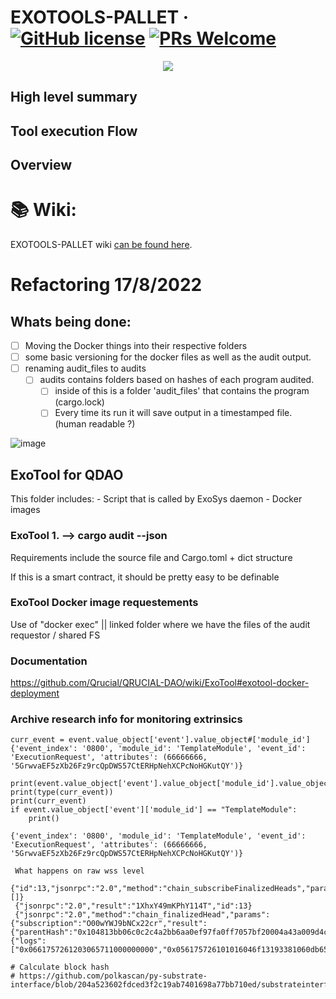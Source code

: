# EXOTOOLS-PALLET &middot; [![GitHub license](https://img.shields.io/badge/license-GPL3%2FApache2-blue)](#LICENSE) [![PRs Welcome](https://img.shields.io/badge/PRs-welcome-brightgreen.svg)](docs/CONTRIBUTING.adoc)

<p align="center">
  <img src="/docs/media/qrucial.gif">
</p>


## High level summary

## Tool execution Flow

## Overview

# 📚 Wiki:
EXOTOOLS-PALLET wiki [can be found here](https://github.com/Qrucial/QRUCIAL-DAO/wiki/ExoTool).   



# Refactoring 17/8/2022
## Whats being done:
- [ ] Moving the Docker things into their respective folders
- [ ] some basic versioning for the docker files as well as the audit output.
- [ ] renaming audit_files to audits
  - [ ] audits contains folders based on hashes of each program audited.
    - [ ] inside of this is a folder 'audit_files' that contains the program (cargo.lock)
    - [ ] Every time its run it will save output in a timestamped file. (human readable ?)

![image](https://user-images.githubusercontent.com/36494048/185178910-d6076b7d-891e-4dca-bb31-437de747a1b1.png)





## ExoTool for QDAO
This folder includes:
    - Script that is called by ExoSys daemon
    - Docker images
 
### ExoTool 1. --> cargo audit --json
Requirements include the source file and Cargo.toml + dict structure

If this is a smart contract, it should be pretty easy to be definable

### ExoTool Docker image requestements
Use of "docker exec" || linked folder where we have the files of the audit requestor / shared FS

### Documentation
https://github.com/Qrucial/QRUCIAL-DAO/wiki/ExoTool#exotool-docker-deployment

### Archive research info for monitoring extrinsics

```WSS comments for debug/research
curr_event = event.value_object['event'].value_object#['module_id']
{'event_index': '0800', 'module_id': 'TemplateModule', 'event_id': 'ExecutionRequest', 'attributes': (66666666, '5GrwvaEF5zXb26Fz9rcQpDWS57CtERHpNehXCPcNoHGKutQY')}

print(event.value_object['event'].value_object['module_id'].value_object)
print(type(curr_event))
print(curr_event)
if event.value_object['event']['module_id'] == "TemplateModule":
    print()

{'event_index': '0800', 'module_id': 'TemplateModule', 'event_id': 'ExecutionRequest', 'attributes': (66666666, '5GrwvaEF5zXb26Fz9rcQpDWS57CtERHpNehXCPcNoHGKutQY')}

 What happens on raw wss level
 {"id":13,"jsonrpc":"2.0","method":"chain_subscribeFinalizedHeads","params":[]}
 {"jsonrpc":"2.0","result":"1XhxY49mKPhY114T","id":13}
 {"jsonrpc":"2.0","method":"chain_finalizedHead","params":{"subscription":"O00wYWJ9bNCx22cr","result":{"parentHash":"0x104813bb06c0c2c4a2bb6aa0ef97fa0ff7057bf20004a43a009d4c76b63010b7","number":"0x22e","stateRoot":"0x558785d0f608615e9c91303a61e89c305210e5588fe691b2d718d6404deea4ed","extrinsicsRoot":"0xfae4ab5907139f87707541ca145fa7f04fbd3e59d8ddc38d1622a8deb51b56a7","digest":{"logs":["0x0661757261203065711000000000","0x056175726101016046f13193381060db65ea3afebe1f78f82c97cbf23950541a91af3306e9055761c304116b7fa41af6e7c38902d13fe5dd52da5034b2d892b5ed276c4a56bc87"]}}}}

# Calculate block hash
# https://github.com/polkascan/py-substrate-interface/blob/204a523602fdced3f2c19ab7401698a77bb710ed/substrateinterface/base.py#L893```
